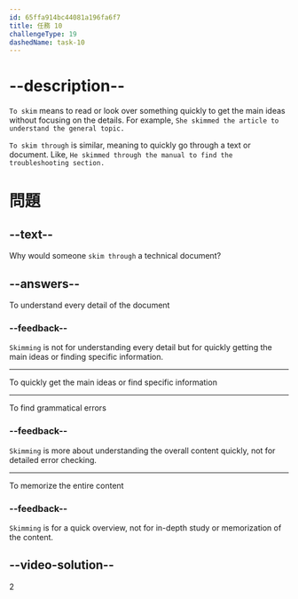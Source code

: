 ```yaml
---
id: 65ffa914bc44081a196fa6f7
title: 任務 10
challengeType: 19
dashedName: task-10
---
```


# --description--

`To skim` means to read or look over something quickly to get the main ideas without focusing on the details. For example, `She skimmed the article to understand the general topic.`

`To skim through` is similar, meaning to quickly go through a text or document. Like, `He skimmed through the manual to find the troubleshooting section.`

# 問題

## --text--

Why would someone `skim through` a technical document?

## --answers--

To understand every detail of the document

### --feedback--

`Skimming` is not for understanding every detail but for quickly getting the main ideas or finding specific information.

---

To quickly get the main ideas or find specific information

---

To find grammatical errors

### --feedback--

`Skimming` is more about understanding the overall content quickly, not for detailed error checking.

---

To memorize the entire content

### --feedback--

`Skimming` is for a quick overview, not for in-depth study or memorization of the content.

## --video-solution--

2
